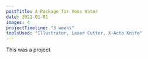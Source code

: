 ```yaml
---
postTitle: A Package for Voss Water
date: 2021-01-01
images: 4
projectTimeline: "3 weeks"
toolsUsed: "Illustrator, Laser Cutter, X-Acto Knife"
---
```


This was a project